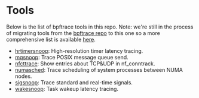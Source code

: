 # Tools

Below is the list of bpftrace tools in this repo. Note: we're still in the 
process of migrating tools from the 
[bpftrace repo](https://github.com/bpftrace/bpftrace) to this one so a more 
comprehensive list is available 
[here](https://github.com/bpftrace/bpftrace/blob/master/README.md#tools).

- [hrtimersnoop](hrtimersnoop): High-resolution timer latency tracing.
- [mqsnoop](https://github.com/bpftrace/user-tools/tree/master/mqsnoop):
Trace POSIX message queue send.
- [nfcttrace](https://github.com/bpftrace/user-tools/tree/master/nfcttrace): 
Show entries about TCP&UDP in nf_conntrack.
- [numasched](https://github.com/bpftrace/user-tools/tree/master/numasched):
Trace scheduling of system processes between NUMA nodes.
- [sigsnoop](https://github.com/bpftrace/user-tools/tree/master/sigsnoop):
Trace standard and real-time signals.
- [wakesnoop](wakesnoop): Task wakeup latency tracing.
